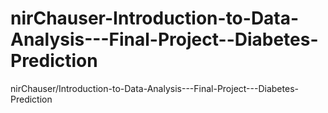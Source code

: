 # nirChauser-Introduction-to-Data-Analysis---Final-Project--Diabetes-Prediction
nirChauser/Introduction-to-Data-Analysis---Final-Project---Diabetes-Prediction
